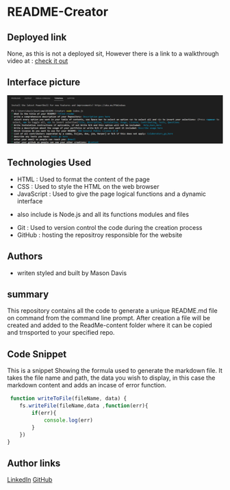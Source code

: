 # README-Creator


## Deployed link
None, as this is not a deployed sit, However there is a link to a walkthrough video at : [check it out](https://drive.google.com/file/d/1iu9PkS9U78iPYTjEa7idM7FBIantRT3z/view)

## Interface picture
![Node Interface](Node-interface.png)



## Technologies Used
- HTML : Used to format the content of the page
- CSS : Used to style the HTML on the web browser
- JavaScript : Used to give the page logical functions and a dynamic interface
* also include is Node.js and all its functions modules and files
- Git : Used to version control the code during the creation process
- GitHub : hosting the repositroy responsible for the website

## Authors
- writen styled and built by Mason Davis

## summary
This repository contains all the code to generate a unique README.md file on command from the command line prompt. After creation a file will be created and added to the ReadMe-content folder where it can be copied and trnsported to your specified repo.

## Code Snippet
This is a snippet Showing the formula used to generate the markdown file. It takes the file name and path, the data you wish to display, in this case the markdown content and adds an incase of error function. 

```javaScript
 function writeToFile(fileName, data) {
    fs.writeFile(fileName,data ,function(err){
        if(err){
            console.log(err)
        }
    })
}     
```


## Author links
[LinkedIn](https://www.linkedin.com/in/davis-mason-t/)
[GitHub](https://github.com/Md7113)